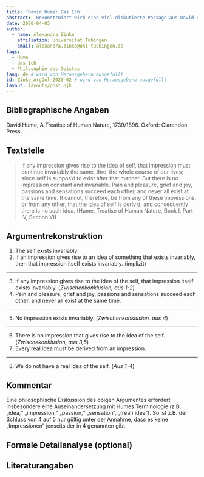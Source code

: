 ```yaml
---
title: 'David Hume: Das Ich' 
abstract: 'Rekonstruiert wird eine viel diskutierte Passage aus David Humes "A Treatise of Human Nature", in welcher Hume sich gegen die zu seiner Zeit weit verbreitete Auffassung (z.B. bei Descartes, Locke, Berkeley) wendet, dass wir das eigene Selbst introspektiv wahrnehmen können.'
date: 2020-04-03
author: 
  - name: Alexandra Zinke
    affiliation: Universität Tübingen
    email: alexandra.zinke@uni-tuebingen.de
tags: 
  - Hume
  - das Ich 
  - Philosophie des Geistes
lang: de # wird von Herausgebern ausgefüllt
id: Zinke_ArgOnl-2020-02 # wird von Herausgebern ausgefüllt
layout: layouts/post.njk
---
```



## Bibliographische Angaben

<!--Bibliographische Angaben zur analysierten Textstelle, falls möglich mit Weblinks-->

David Hume, A Treatise of Human Nature, 1739/1896. Oxford: Clarendon Press.

## Textstelle

<!--Die Textstelle in der Originalsprache und/oder in deutscher Übersetzung. Bitte beachten Sie die Urheberrechte. Tipp: Wenn Sie eine lange, urherebrechtlich geschützte Textstelle zitieren, so können Sie die Sätze nummerieren -- "[1] ... [2] ... [3] ..." -- und im Folgenden auf die einzelnen Sätze explizit verweisen, sodass deutlich wird, dass das Zitat als Beleg der hier vorgestellten Rekonstruktion dient und die Nutzung des urheberrechtlich geschützten Textes in ihrem Umfang durch den besonderen Zweck gerechtfertigt ist.-->



> If any impression gives rise to the idea of self, that impression must continue invariably the same, thro’ the whole course of our lives; since self is suppos’d to exist after that manner. But there is no impression constant and invariable. Pain and pleasure, grief and joy, passions and sensations succeed each other, and never all exist at the same time. It cannot, therefore, be from any of these impressions, or from any other, that the idea of self is deriv’d; and consequently there is no such idea. (Hume, Treatise of Human Nature, Book I, Part IV, Section VI)


## Argumentrekonstruktion

<!--Das Argument wird natürlichsprachlich und in Standardform rekonstruiert. Mehrere alternative Rekonstruktionen des Arguments sind zulässig, sofern diese aufeinander bezogen sind.-->

1.	The self exists invariably.
2.	If an impression gives rise to an idea of something that exists invariably, then that impression itself exists invariably. (implizit)

---

3.	If any impression gives rise to the idea of the self, that impression itself exists invariably. (*Zwischenkonklusion, aus 1-2*)
4.	Pain and pleasure, grief and joy, passions and sensations succeed each other, and never all exist at the same time.

---

5.	No impression exists invariably. (*Zwischenkonklusion, aus 4*)

---

6.	There is no impression that gives rise to the idea of the self. (*Zwischekonklusion, aus 3,5*)
7.	Every real idea must be derived from an impression.

---

8.  We do not have a real idea of the self. (*Aus 1-4*)

## Kommentar

<!--In den Kommentar zur Argumentrekonstruktion gehört zum Beispiel die Einbettung des Arguments in ein Thema oder einen philosophiehistorischen Kontext oder der Hinweis auf problematische Annahmen im Argument, aber keine von der Rekonstruktion losgelöste Beurteilung oder Stellungnahme.-->

Eine philosophische Diskussion des obigen Argumentes erfordert insbesondere eine Auseinandersetzung mit Humes Terminologie (z.B. „idea,“ „impression,“ „passion,“ „sensation“, „(real) idea“). So ist z.B. der Schluss von 4 auf 5 nur gültig unter der Annahme, dass es keine „Impressionen“ jenseits der in 4 genannten gibt.

## Formale Detailanalyse (optional)

<!--Das Argument oder einzelne (etwa besonders undurchsichtige) Teilschritte können hier formalisiert dargestellt werden.-->


## Literaturangaben

<!--Die für die Rekonstruktion verwendete Literatur kann hier angegeben werden.-->






